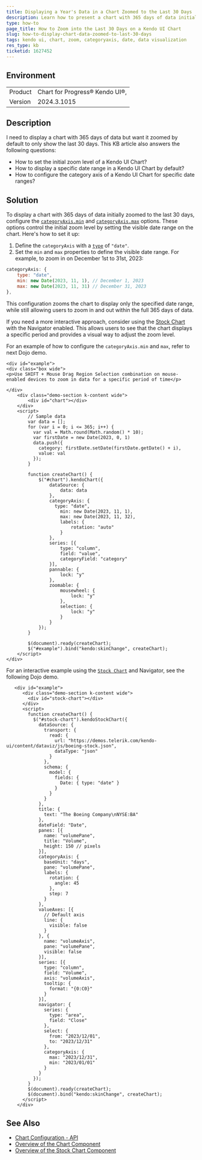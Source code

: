 ```yaml
---
title: Displaying a Year's Data in a Chart Zoomed to the Last 30 Days
description: Learn how to present a chart with 365 days of data initially zoomed to show only the last 30 days using Kendo UI Chart.
type: how-to
page_title: How to Zoom into the Last 30 Days on a Kendo UI Chart
slug: how-to-display-chart-data-zoomed-to-last-30-days
tags: kendo ui, chart, zoom, categoryaxis, date, data visualization
res_type: kb
ticketid: 1627452
---
```


## Environment

<table>
<tbody>
<tr>
<td>Product</td>
<td>
Chart for Progress® Kendo UI®, <br />
</td>
</tr>
<tr>
<td>Version</td>
<td>2024.3.1015</td>
</tr>
</tbody>
</table>

## Description

I need to display a chart with 365 days of data but want it zoomed by default to only show the last 30 days. This KB article also answers the following questions:
- How to set the initial zoom level of a Kendo UI Chart?
- How to display a specific date range in a Kendo UI Chart by default?
- How to configure the category axis of a Kendo UI Chart for specific date ranges?

## Solution

To display a chart with 365 days of data initially zoomed to the last 30 days, configure the [`categoryAxis.min`](https://docs.telerik.com/kendo-ui/api/javascript/dataviz/ui/chart/configuration/categoryaxis.min) and [`categoryAxis.max`](https://docs.telerik.com/kendo-ui/api/javascript/dataviz/ui/chart/configuration/categoryaxis.max) options. These options control the initial zoom level by setting the visible date range on the chart. Here's how to set it up:

1. Define the `categoryAxis` with a [`type`](https://docs.telerik.com/kendo-ui/api/javascript/dataviz/ui/chart/configuration/categoryaxis.type) of `"date"`.
2. Set the `min` and `max` properties to define the visible date range. For example, to zoom in on December 1st to 31st, 2023:

```javascript
categoryAxis: {
    type: "date",
    min: new Date(2023, 11, 1), // December 1, 2023
    max: new Date(2023, 11, 31) // December 31, 2023
},
```

This configuration zooms the chart to display only the specified date range, while still allowing users to zoom in and out within the full 365 days of data. 

If you need a more interactive approach, consider using the [Stock Chart](https://docs.telerik.com/kendo-ui/api/javascript/dataviz/ui/stockchart) with the Navigator enabled. This allows users to see that the chart displays a specific period and provides a visual way to adjust the zoom level.

For an example of how to configure the `categoryAxis.min` and `max`, refer to next Dojo demo.

```dojo
<div id="example">
<div class="box wide">
<p>Use SHIFT + Mouse Drag Region Selection combination on mouse-enabled devices to zoom in data for a specific period of time</p>

</div>
    <div class="demo-section k-content wide">
        <div id="chart"></div>
    </div>
    <script>
        // Sample data
        var data = [];
        for (var i = 0; i <= 365; i++) {
          var val = Math.round(Math.random() * 10);
          var firstDate = new Date(2023, 0, 1)
          data.push({
            category: firstDate.setDate(firstDate.getDate() + i),
            value: val
          });
        }

        function createChart() {
            $("#chart").kendoChart({
                dataSource: {
                    data: data
                },
                categoryAxis: {
                  type: "date",
                    min: new Date(2023, 11, 1),
                    max: new Date(2023, 11, 32),
                    labels: {
                        rotation: "auto"
                    }
                },
                series: [{
                    type: "column",
                    field: "value",
                    categoryField: "category"
                }],
                pannable: {
                    lock: "y"
                },
                zoomable: {
                    mousewheel: {
                        lock: "y"
                    },
                    selection: {
                        lock: "y"
                    }
                }
            });
        }

        $(document).ready(createChart);
        $("#example").bind("kendo:skinChange", createChart);
    </script>
</div>
```

For an interactive example using the [`Stock Chart`](https://docs.telerik.com/kendo-ui/controls/charts/stockchart/overview) and Navigator, see the following Dojo demo.

```dojo
   <div id="example">
      <div class="demo-section k-content wide">
        <div id="stock-chart"></div>
      </div>
      <script>
        function createChart() {
          $("#stock-chart").kendoStockChart({
            dataSource: {
              transport: {
                read: {
                  url: "https://demos.telerik.com/kendo-ui/content/dataviz/js/boeing-stock.json",
                  dataType: "json"
                }
              },
              schema: {
                model: {
                  fields: {
                    Date: { type: "date" }
                  }
                }
              }
            },
            title: {
              text: "The Boeing Company\nNYSE:BA"
            },
            dateField: "Date",
            panes: [{
              name: "volumePane",
              title: "Volume",
              height: 150 // pixels
            }],
            categoryAxis: {
              baseUnit: "days",
              pane: "volumePane",
              labels: {
                rotation: {
                  angle: 45
                },
                step: 7
              }
            },
            valueAxes: [{
              // Default axis
              line: {
                visible: false
              }
            }, {
              name: "volumeAxis",
              pane: "volumePane",
              visible: false
            }],
            series: [{
              type: "column",
              field: "Volume",
              axis: "volumeAxis",
              tooltip: {
                format: "{0:C0}"
              }
            }],
            navigator: {
              series: {
                type: "area",
                field: "Close"
              },
              select: {
                from: "2023/12/01",
                to: "2023/12/31"
              },
              categoryAxis: {
                max: "2023/12/31",
                min: "2023/01/01"
              }
            }
          });
        }
        $(document).ready(createChart);
        $(document).bind("kendo:skinChange", createChart);
      </script>
    </div>
```

## See Also

- [Chart Configuration - API ](https://docs.telerik.com/kendo-ui/api/javascript/dataviz/ui/chart/configuration.)
- [Overview of the Chart Component](https://docs.telerik.com/kendo-ui/controls/charts/chart/overview)
- [Overview of the Stock Chart Component](https://docs.telerik.com/kendo-ui/controls/charts/stockchart/overview)
